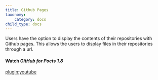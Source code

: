 ```yaml
---
title: Github Pages
taxonomy:
    category: docs
child_type: docs
---
```


Users have the option to display the contents of their repositories with Github pages. This allows the users to display files in their repositories through a url.

#### Watch *GitHub for Poets 1.8*

[plugin:youtube](https://youtu.be/bFVtrlyH-kc)

